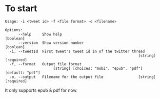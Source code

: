 # To start

    Usage: -i <tweet id> -f <file format> -o <filename>

```
Options:
      --help     Show help                                             [boolean]
      --version  Show version number                                   [boolean]
  -i, --tweetId  First tweet's tweet id in of the twitter thread
                                                             [string] [required]
  -f, --format   Output file format
                      [string] [choices: "mobi", "epub", "pdf"] [default: "pdf"]
  -o, --output   Filename for the output file                [string] [required]
```

It only supports epub & pdf for now.
